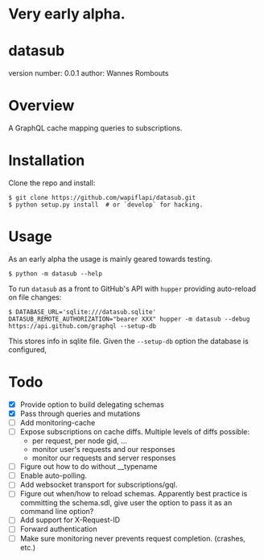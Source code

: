 # Very early alpha.

# datasub

version number: 0.0.1
author: Wannes Rombouts

# Overview

A GraphQL cache mapping queries to subscriptions.

# Installation

Clone the repo and install:

    $ git clone https://github.com/wapiflapi/datasub.git
    $ python setup.py install  # or `develop` for hacking.

# Usage

As an early alpha the usage is mainly geared towards testing.

    $ python -m datasub --help

To run `datasub` as a front to GitHub's API with `hupper` providing auto-reload on file changes:

    $ DATABASE_URL='sqlite:///datasub.sqlite' DATASUB_REMOTE_AUTHORIZATION="bearer XXX" hupper -m datasub --debug https://api.github.com/graphql --setup-db

This stores info in sqlite file. Given the `--setup-db` option the database is configured,


# Todo

- [x] Provide option to build delegating schemas
- [x] Pass through queries and mutations
- [ ] Add monitoring-cache
- [ ] Expose subscriptions on cache diffs.
  Multiple levels of diffs possible:
    - per request, per node gid, ...
    - monitor user's requests and our responses
    - monitor our requests and server responses
- [ ] Figure out how to do without __typename
- [ ] Enable auto-polling.
- [ ] Add websocket transport for subscriptions/gql.
- [ ] Figure out when/how to reload schemas.
  Apparently best practice is committing the schema.sdl,
  give user the option to pass it as an command line option?
- [ ] Add support for X-Request-ID
- [ ] Forward authentication
- [ ] Make sure monitoring never prevents request completion. (crashes, etc.)
